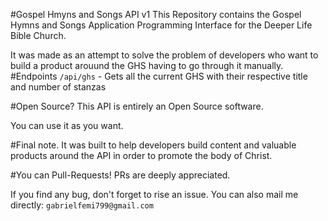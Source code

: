 #Gospel Hmyns and Songs API v1
This Repository contains the Gospel Hymns and Songs Application Programming Interface for the Deeper Life Bible Church.

It was made as an attempt to solve the problem of developers who want to build a product arouund the GHS having to go through it manually.
 #Endpoints
 ``/api/ghs`` -  Gets all the current GHS with their respective title and number of stanzas
 
 #Open Source?
 This API is entirely an Open Source software.
 
 You can use it as you want.
 
 #Final note.
 It was built to help developers build content and valuable products around the API in order to promote the body of Christ.
 
 #You can Pull-Requests!
 PRs are deeply appreciated.
 
 If you find any bug, don't forget to rise an issue.
 You can also mail me directly: ``gabrielfemi799@gmail.com``